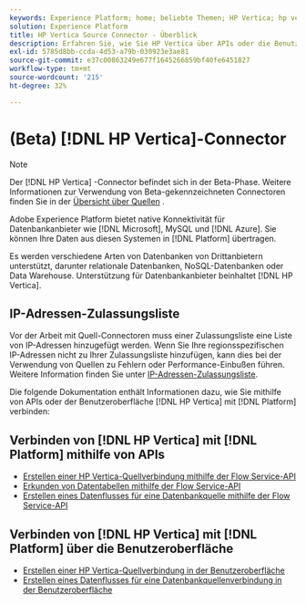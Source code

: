 ```yaml
---
keywords: Experience Platform; home; beliebte Themen; HP Vertica; hp vertica
solution: Experience Platform
title: HP Vertica Source Connector - Überblick
description: Erfahren Sie, wie Sie HP Vertica über APIs oder die Benutzeroberfläche mit Adobe Experience Platform verbinden.
exl-id: 5785d8bb-ccda-4d53-a79b-030923e3ae81
source-git-commit: e37c00863249e677f1645266859bf40fe6451827
workflow-type: tm+mt
source-wordcount: '215'
ht-degree: 32%

---
```


# (Beta) [!DNL HP Vertica]-Connector

>[!NOTE]
>
>Der [!DNL HP Vertica] -Connector befindet sich in der Beta-Phase. Weitere Informationen zur Verwendung von Beta-gekennzeichneten Connectoren finden Sie in der [Übersicht über Quellen](../../home.md#terms-and-conditions) .

Adobe Experience Platform bietet native Konnektivität für Datenbankanbieter wie [!DNL Microsoft], MySQL und [!DNL Azure]. Sie können Ihre Daten aus diesen Systemen in [!DNL Platform] übertragen.

Es werden verschiedene Arten von Datenbanken von Drittanbietern unterstützt, darunter relationale Datenbanken, NoSQL-Datenbanken oder Data Warehouse. Unterstützung für Datenbankanbieter beinhaltet [!DNL HP Vertica].

## IP-Adressen-Zulassungsliste

Vor der Arbeit mit Quell-Connectoren muss einer Zulassungsliste eine Liste von IP-Adressen hinzugefügt werden. Wenn Sie Ihre regionsspezifischen IP-Adressen nicht zu Ihrer Zulassungsliste hinzufügen, kann dies bei der Verwendung von Quellen zu Fehlern oder Performance-Einbußen führen. Weitere Information finden Sie unter [IP-Adressen-Zulassungsliste](../../ip-address-allow-list.md).

Die folgende Dokumentation enthält Informationen dazu, wie Sie mithilfe von APIs oder der Benutzeroberfläche [!DNL HP Vertica] mit [!DNL Platform] verbinden:

## Verbinden von [!DNL HP Vertica] mit [!DNL Platform] mithilfe von APIs

- [Erstellen einer HP Vertica-Quellverbindung mithilfe der Flow Service-API](../../tutorials/api/create/databases/hp-vertica.md)
- [Erkunden von Datentabellen mithilfe der Flow Service-API](../../tutorials/api/explore/tabular.md)
- [Erstellen eines Datenflusses für eine Datenbankquelle mithilfe der Flow Service-API](../../tutorials/api/collect/database-nosql.md)

## Verbinden von [!DNL HP Vertica] mit [!DNL Platform] über die Benutzeroberfläche

- [Erstellen einer HP Vertica-Quellverbindung in der Benutzeroberfläche](../../tutorials/ui/create/databases/hp-vertica.md)
- [Erstellen eines Datenflusses für eine Datenbankquellenverbindung in der Benutzeroberfläche](../../tutorials/ui/dataflow/databases.md)
